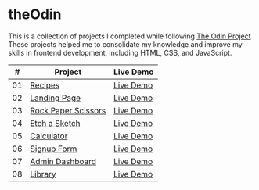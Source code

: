 # theOdin

This is a collection of projects I completed while following [The Odin Project](https://www.theodinproject.com) These projects helped me to consolidate my knowledge and improve my skills in frontend development, including HTML, CSS, and JavaScript.

|  #  | Project                                                                                                                 | Live Demo                                                     |
| :-: | ----------------------------------------------------------------------------------------------------------------------- | ------------------------------------------------------------- |
| 01  | [Recipes](https://github.com/gingerbread77/theOdin/tree/main/01-recipes)                                                | [Live Demo](https://merry-moonbeam-cea2b5.netlify.app)        |
| 02  | [Landing Page](https://github.com/gingerbread77/theOdin/tree/main/02-landing-page)                                      | [Live Demo](https://phenomenal-haupia-1963d8.netlify.app)     |
| 03  | [Rock Paper Scissors](https://github.com/gingerbread77/theOdin/tree/main/03-rock-paper-scissors)                        | [Live Demo](https://regal-sunburst-c26046.netlify.app)         |
| 04  | [Etch a Sketch](https://github.com/gingerbread77/theOdin/tree/main/04-etch-a-sketch)                                    | [Live Demo](https://zippy-phoenix-7f29ba.netlify.app)         |
| 05  | [Calculator](https://github.com/gingerbread77/theOdin/tree/main/05-calculator)                                          | [Live Demo](https://unique-souffle-1db65e.netlify.app)        |
| 06  | [Signup Form](https://github.com/gingerbread77/theOdin/tree/main/06-sign-up-form)                                       | [Live Demo](https://endearing-hotteok-6de119.netlify.app)     |
| 07  | [Admin Dashboard](https://github.com/gingerbread77/theOdin/tree/main/07-admin-dashboard)                                | [Live Demo](https://snickerdoodle-a4f984.netlify.app)         |
| 08  | [Library](https://github.com/gingerbread77/theOdin/tree/main/08-library)                                                | [Live Demo](https://reliable-raindrop-9e2f96.netlify.app)     |